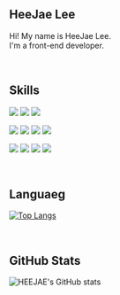## HeeJae Lee
Hi! My name is HeeJae Lee.  
I'm a front-end developer.

<br>

## Skills
<img src="https://img.shields.io/badge/HTML5-E34F26?style=flat-square&amp;logo=HTML5&amp;logoColor=white" /> <img src="https://img.shields.io/badge/CSS3-1572B6?style=flat-square&amp;logo=CSS3&amp;logoColor=white" /> <img src="https://img.shields.io/badge/Sass-CC6699?style=flat-square&amp;logo=Sass&amp;logoColor=white" />

<img src="https://img.shields.io/badge/Javascript-F7DF1E?style=flat-square&amp;logo=Javascript&amp;logoColor=black" /> <img src="https://img.shields.io/badge/Jquery-0769AD?style=flat-square&amp;logo=Jquery&amp;logoColor=white" /> <img src="https://img.shields.io/badge/Vue-4FC08D?style=flat-square&amp;logo=Vue.js&amp;logoColor=white" /> <img src="https://img.shields.io/badge/Bootstrap-7952B3?style=flat-square&amp;logo=Bootstrap&amp;logoColor=white" />

<img src="https://img.shields.io/badge/gulp-CF4647?style=flat-square&amp;logo=Gulp&amp;logoColor=white" /> <img src="https://img.shields.io/badge/Webpack-8DD6F9?style=flat-square&amp;logo=Webpack&amp;logoColor=black" /> <img src="https://img.shields.io/badge/Git-F05032?style=flat-square&amp;logo=Git&amp;logoColor=white" /> <img src="https://img.shields.io/badge/Github-181717?style=flat-square&amp;logo=Github&amp;logoColor=white" />

<br>

## Languaeg
[![Top Langs](https://github-readme-stats.vercel.app/api/top-langs/?username=heejae0811&layout=compact)](https://github.com/anuraghazra/github-readme-stats)

<br>

## GitHub Stats
![HEEJAE's GitHub stats](https://github-readme-stats.vercel.app/api?username=heejae0811&show_icons=true&theme=cobalt) 

